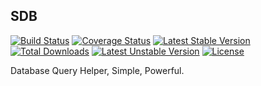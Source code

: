 SDB
---

[![Build Status](https://travis-ci.org/JShadowMan/SDB.svg?branch=master)](https://travis-ci.org/JShadowMan/SDB)
[![Coverage Status](https://coveralls.io/repos/github/JShadowMan/Db/badge.svg?branch=master)](https://coveralls.io/github/JShadowMan/Db?branch=master)
[![Latest Stable Version](https://poser.pugx.org/jshadowman/db/v/stable)](https://packagist.org/packages/jshadowman/db)
[![Total Downloads](https://poser.pugx.org/jshadowman/db/downloads)](https://packagist.org/packages/jshadowman/db)
[![Latest Unstable Version](https://poser.pugx.org/jshadowman/db/v/unstable)](https://packagist.org/packages/jshadowman/db)
[![License](https://poser.pugx.org/jshadowman/db/license)](https://packagist.org/packages/jshadowman/db)

Database Query Helper, Simple, Powerful.
